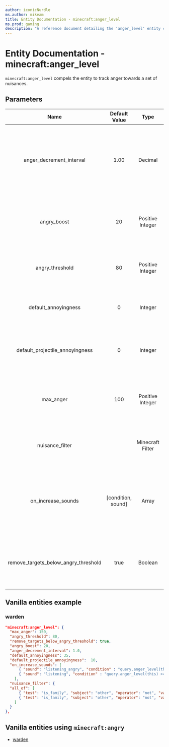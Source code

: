 ```yaml
---
author: iconicNurdle
ms.author: mikeam
title: Entity Documentation - minecraft:anger_level
ms.prod: gaming
description: "A reference document detailing the 'anger_level' entity component"
---
```


# Entity Documentation - minecraft:anger_level

`minecraft:anger_level` compels the entity to track anger towards a set of nuisances.

## Parameters

| Name| Default Value| Type| Description |
|:-----------:|:-----------:|:-----------:|:-----------:|
| anger_decrement_interval| 1.00| Decimal| Anger level will decay over time. Defines how often anger towards all nuisances will decrease by one |
| angry_boost| 20| Positive Integer| Anger boost applied to angry threshold when the entity gets angry |
| angry_threshold| 80| Positive Integer| Defines when the entity is considered angry at a nuisance |
| default_annoyingness| 0 | Integer | Specifies the amount to raise anger level with each provocation |
| default_projectile_annoyingness| 0 | Integer | Specifies the amount to raise anger level with each projectile hit |
| max_anger| 100 | Positive Integer| The maximum anger level that can be reached. Applies to any nuisance |
| nuisance_filter| | Minecraft Filter| Filter that is applied to determine if a mob can be a nuisance |
| on_increase_sounds|[condition, sound] |Array| Sounds to play when the entity is getting provoked. Evaluated in order; the first matching condition wins|
| remove_targets_below_angry_threshold| true| Boolean| Defines if the entity should remove target if it falls below 'angry' threshold |

## Vanilla entities example

### warden

```json
"minecraft:anger_level": {
  "max_anger": 150,
  "angry_threshold": 80,
  "remove_targets_below_angry_threshold": true,
  "angry_boost": 20,
  "anger_decrement_interval": 1.0,
  "default_annoyingness": 35,
  "default_projectile_annoyingness":  10,
  "on_increase_sounds": [
      { "sound": "listening_angry", "condition" : "query.anger_level(this) >= 40" },
      { "sound": "listening", "condition" : "query.anger_level(this) >= 0" }
    ],
  "nuisance_filter": {
  "all_of": [
      { "test": "is_family", "subject": "other", "operator": "not", "value": "warden" },
      { "test": "is_family", "subject": "other", "operator": "not", "value": "inanimate" }
    ]
  }
},
```

## Vanilla entities using `minecraft:angry`

- [warden](../../../../Source/VanillaBehaviorPack_Snippets/entities/warden.md)
